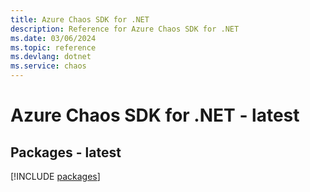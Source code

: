 ```yaml
---
title: Azure Chaos SDK for .NET
description: Reference for Azure Chaos SDK for .NET
ms.date: 03/06/2024
ms.topic: reference
ms.devlang: dotnet
ms.service: chaos
---
```

# Azure Chaos SDK for .NET - latest
## Packages - latest
[!INCLUDE [packages](chaos-index.md)]